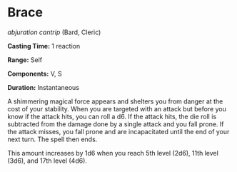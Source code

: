 # Brace
*abjuration cantrip* (Bard, Cleric)

**Casting Time:** 1 reaction

**Range:** Self

**Components:** V, S

**Duration:** Instantaneous

A shimmering magical force appears and shelters you from danger at the cost of your stability. When you are targeted with an attack but before you know if the attack hits, you can roll a d6. If the attack hits, the die roll is subtracted from the damage done by a single attack and you fall prone. If the attack misses, you fall prone and are incapacitated until the end of your next turn. The spell then ends.

This amount increases by 1d6 when you reach 5th level (2d6), 11th level (3d6), and 17th level (4d6).
